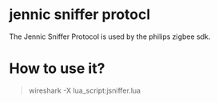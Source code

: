 # jennic sniffer protocl #
The Jennic Sniffer Protocol is used by the philips zigbee sdk.

# How to use it? #
> wireshark -X lua_script:jsniffer.lua

